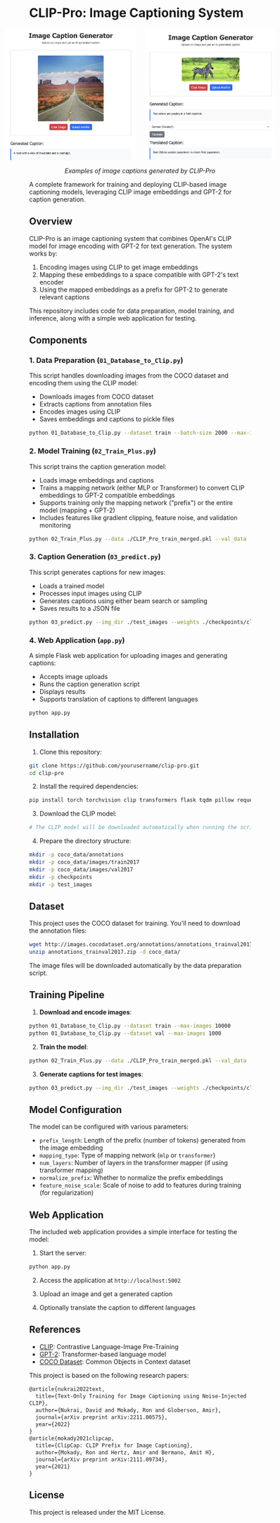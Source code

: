 # CLIP-Pro: Image Captioning System

<div align="center">
  <div style="display: flex; justify-content: center;">
    <img src="checkpoints/p1.png" width="400" height="300" style="margin-right: 20px;"/>
    <img src="checkpoints/p2.png" width="400" height="300"/>
  </div>
  <p><em>Examples of image captions generated by CLIP-Pro</em></p>
</div>

A complete framework for training and deploying CLIP-based image captioning models, leveraging CLIP image embeddings and GPT-2 for caption generation.

## Overview

CLIP-Pro is an image captioning system that combines OpenAI's CLIP model for image encoding with GPT-2 for text generation. The system works by:

1. Encoding images using CLIP to get image embeddings
2. Mapping these embeddings to a space compatible with GPT-2's text encoder
3. Using the mapped embeddings as a prefix for GPT-2 to generate relevant captions

This repository includes code for data preparation, model training, and inference, along with a simple web application for testing.

## Components

### 1. Data Preparation (`01_Database_to_Clip.py`)

This script handles downloading images from the COCO dataset and encoding them using the CLIP model:

- Downloads images from COCO dataset
- Extracts captions from annotation files
- Encodes images using CLIP
- Saves embeddings and captions to pickle files

```bash
python 01_Database_to_Clip.py --dataset train --batch-size 2000 --max-images 200
```

### 2. Model Training (`02_Train_Plus.py`) 

This script trains the caption generation model:

- Loads image embeddings and captions
- Trains a mapping network (either MLP or Transformer) to convert CLIP embeddings to GPT-2 compatible embeddings
- Supports training only the mapping network ("prefix") or the entire model (mapping + GPT-2)
- Includes features like gradient clipping, feature noise, and validation monitoring

```bash
python 02_Train_Plus.py --data ./CLIP_Pro_train_merged.pkl --val_data ./CLIP_Pro_val_merged.pkl --mapping_type transformer --prefix_length 40 --epochs 8 --bs 40
```

### 3. Caption Generation (`03_predict.py`)

This script generates captions for new images:

- Loads a trained model
- Processes input images using CLIP
- Generates captions using either beam search or sampling
- Saves results to a JSON file

```bash
python 03_predict.py --img_dir ./test_images --weights ./checkpoints/clip_pro_prefix-best.pt --clip_model RN50x4
```

### 4. Web Application (`app.py`)

A simple Flask web application for uploading images and generating captions:

- Accepts image uploads
- Runs the caption generation script
- Displays results
- Supports translation of captions to different languages

```bash
python app.py
```

## Installation

1. Clone this repository:
```bash
git clone https://github.com/yourusername/clip-pro.git
cd clip-pro
```

2. Install the required dependencies:
```bash
pip install torch torchvision clip transformers flask tqdm pillow requests numpy skimage
```

3. Download the CLIP model:
```bash
# The CLIP model will be downloaded automatically when running the scripts
```

4. Prepare the directory structure:
```bash
mkdir -p coco_data/annotations
mkdir -p coco_data/images/train2017
mkdir -p coco_data/images/val2017
mkdir -p checkpoints
mkdir -p test_images
```

## Dataset

This project uses the COCO dataset for training. You'll need to download the annotation files:

```bash
wget http://images.cocodataset.org/annotations/annotations_trainval2017.zip
unzip annotations_trainval2017.zip -d coco_data/
```

The image files will be downloaded automatically by the data preparation script.

## Training Pipeline

1. **Download and encode images**:
```bash
python 01_Database_to_Clip.py --dataset train --max-images 10000
python 01_Database_to_Clip.py --dataset val --max-images 1000
```

2. **Train the model**:
```bash
python 02_Train_Plus.py --data ./CLIP_Pro_train_merged.pkl --val_data ./CLIP_Pro_val_merged.pkl --mapping_type transformer --prefix_length 40 --epochs 8
```

3. **Generate captions for test images**:
```bash
python 03_predict.py --img_dir ./test_images --weights ./checkpoints/clip_pro_prefix-best.pt
```

## Model Configuration

The model can be configured with various parameters:

- `prefix_length`: Length of the prefix (number of tokens) generated from the image embedding
- `mapping_type`: Type of mapping network (`mlp` or `transformer`)
- `num_layers`: Number of layers in the transformer mapper (if using transformer mapping)
- `normalize_prefix`: Whether to normalize the prefix embeddings
- `feature_noise_scale`: Scale of noise to add to features during training (for regularization)

## Web Application

The included web application provides a simple interface for testing the model:

1. Start the server:
```bash
python app.py
```

2. Access the application at `http://localhost:5002`

3. Upload an image and get a generated caption

4. Optionally translate the caption to different languages

## References

- [CLIP](https://github.com/openai/CLIP): Contrastive Language-Image Pre-Training
- [GPT-2](https://huggingface.co/gpt2): Transformer-based language model
- [COCO Dataset](https://cocodataset.org/): Common Objects in Context dataset

This project is based on the following research papers:

```
@article{nukrai2022text,
  title={Text-Only Training for Image Captioning using Noise-Injected CLIP},
  author={Nukrai, David and Mokady, Ron and Globerson, Amir},
  journal={arXiv preprint arXiv:2211.00575},
  year={2022}
}
@article{mokady2021clipcap,
  title={ClipCap: CLIP Prefix for Image Captioning},
  author={Mokady, Ron and Hertz, Amir and Bermano, Amit H},
  journal={arXiv preprint arXiv:2111.09734},
  year={2021}
}
```

## License

This project is released under the MIT License.